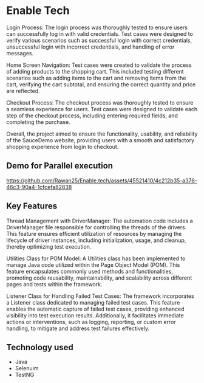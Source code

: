 
# Enable Tech

Login Process: The login process was thoroughly tested to ensure users can successfully log in with valid credentials. Test cases were designed to verify various scenarios such as successful login with correct credentials, unsuccessful login with incorrect credentials, and handling of error messages.

Home Screen Navigation: Test cases were created to validate the process of adding products to the shopping cart. This included testing different scenarios such as adding items to the cart and removing items from the cart, verifying the cart subtotal, and ensuring the correct quantity and price are reflected.

Checkout Process: The checkout process was thoroughly tested to ensure a seamless experience for users. Test cases were designed to validate each step of the checkout process, including entering required fields, and completing the purchase.

Overall, the project aimed to ensure the functionality, usability, and reliability of the SauceDemo website, providing users with a smooth and satisfactory shopping experience from login to checkout.


## Demo for Parallel execution


https://github.com/Rawan25/Enable.tech/assets/45521410/4c212b35-a376-46c3-90a4-1cfcefa82838



## Key Features

Thread Management with DriverManager: The automation code includes a DriverManager file responsible for controlling the threads of the drivers. This feature ensures efficient utilization of resources by managing the lifecycle of driver instances, including initialization, usage, and cleanup, thereby optimizing test execution.

Utilities Class for POM Model: A Utilities class has been implemented to manage Java code utilized within the Page Object Model (POM). This feature encapsulates commonly used methods and functionalities, promoting code reusability, maintainability, and scalability across different pages and tests within the framework.


Listener Class for Handling Failed Test Cases:
The framework incorporates a Listener class dedicated to managing failed test cases. This feature enables the automatic capture of failed test cases, providing enhanced visibility into test execution results. Additionally, it facilitates immediate actions or interventions, such as logging, reporting, or custom error handling, to mitigate and address test failures effectively.
## Technology used
- Java
- Selenuim
- TestNG
